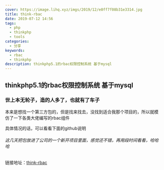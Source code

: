 ```yaml
---
cover: https://image.lihq.xyz/imgs/2019/12/e0ff7f08b31e3314.jpg
title: think-rbac
date: 2019-07-12 14:56
tags:
  - php
  - thinkphp
  - tools
categories:
  - 分享
keywords:
  - rbac
  - thinkphp
description: thinkphp5.1的rbac权限控制系统 基于mysql
---
```


## thinkphp5.1的rbac权限控制系统 基于mysql ##

### 世上本无轮子，造的人多了，也就有了车子


本来是想找一个第三方包的，但是找来找去，没找到适合我那个项目的，所以就模仿了一下各类大佬编写的rbac组件

具体情况的话，可以看看下面的github说明

###### 这几天把包放进了公司的一个新开项目里面，感觉还不错，再用段时间看看，哈哈哈


链接地址：[think-rbac][1]


  [1]: https://github.com/lihq1403/think-rbac